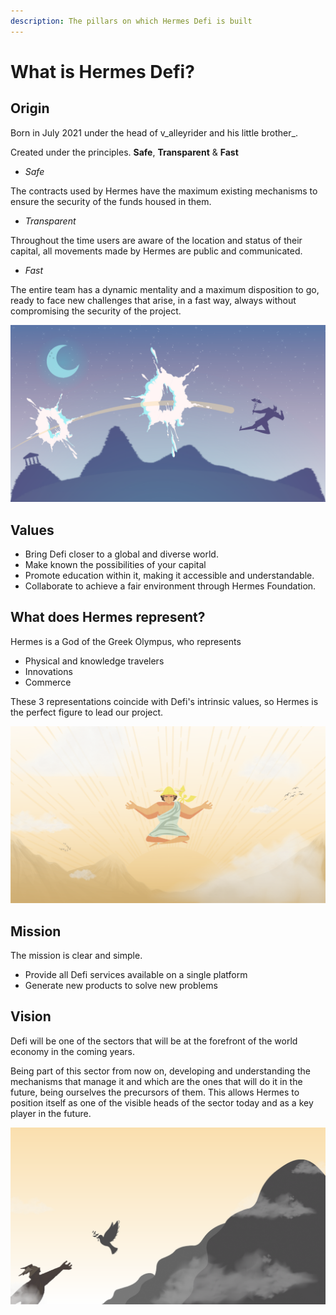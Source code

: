 ```yaml
---
description: The pillars on which Hermes Defi is built
---
```


# What is Hermes Defi?

## Origin

Born in July 2021 under the head of v_alleyrider and his little brother_.

Created under the principles. **Safe**, **Transparent** & **Fast**

* _Safe_

The contracts used by Hermes have the maximum existing mechanisms to ensure the security of the funds housed in them.&#x20;

* _Transparent_

Throughout the time users are aware of the location and status of their capital, all movements made by Hermes are public and communicated.

* _Fast_

The entire team has a dynamic mentality and a maximum disposition to go, ready to face new challenges that arise, in a fast way, always without compromising the security of the project.

![](.gitbook/assets/Docs3.png)

## Values

* Bring Defi closer to a global and diverse world.&#x20;
* Make known the possibilities of your capital&#x20;
* Promote education within it, making it accessible and understandable.&#x20;
* Collaborate to achieve a fair environment through Hermes Foundation.

## What does Hermes represent?

Hermes is a God of the Greek Olympus, who represents

* Physical and knowledge travelers
* Innovations&#x20;
* Commerce

These 3 representations coincide with Defi's intrinsic values, so Hermes is the perfect figure to lead our project.

![](<.gitbook/assets/Diseño sin título.png>)

## **Mission**

The mission is clear and simple.

* Provide all Defi services available on a single platform
* Generate new products to solve new problems

## Vision

Defi will be one of the sectors that will be at the forefront of the world economy in the coming years.

Being part of this sector from now on, developing and understanding the mechanisms that manage it and which are the ones that will do it in the future, being ourselves the precursors of them. This allows Hermes to position itself as one of the visible heads of the sector today and as a key player in the future.

![](.gitbook/assets/doooc.png)

